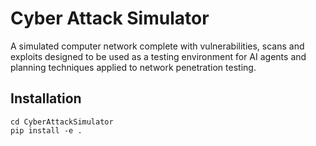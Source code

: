 # Cyber Attack Simulator

A simulated computer network complete with vulnerabilities, scans and exploits designed to be used as a testing environment for AI agents and planning techniques applied to network penetration testing.

## Installation

```
cd CyberAttackSimulator
pip install -e .
```
